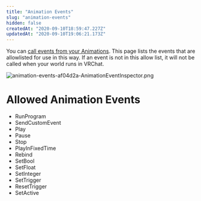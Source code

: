 ```yaml
---
title: "Animation Events"
slug: "animation-events"
hidden: false
createdAt: "2020-09-10T18:59:47.227Z"
updatedAt: "2020-09-10T19:06:21.173Z"
---
```

You can [call events from your Animations](https://docs.unity3d.com/2019.4/Documentation/Manual/script-AnimationWindowEvent.html). This page lists the events that are allowlisted for use in this way. If an event is not in this allow list, it will not be called when your world runs in VRChat.

![animation-events-af04d2a-AnimationEventInspector.png](/creators.vrchat.com/images/worlds/animation-events-af04d2a-AnimationEventInspector.png)

# Allowed Animation Events
* RunProgram
* SendCustomEvent
* Play
* Pause
* Stop
* PlayInFixedTime
* Rebind
* SetBool
* SetFloat
* SetInteger
* SetTrigger
* ResetTrigger
* SetActive